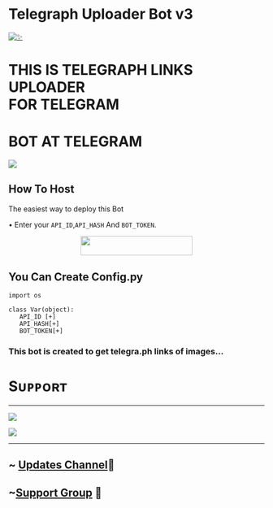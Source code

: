 # Telegraph Uploader Bot v3
[![✨](https://telegra.ph/file/1434d9d0eb6a8bf00456a.jpg)](https://t.me/Master_X_Updates)
# <p> THIS IS TELEGRAPH LINKS UPLOADER <br> FOR TELEGRAM </p>
# BOT AT TELEGRAM 



<a href="http://t.me/tele_GraphRoBot" target="_blank"><img src="https://img.shields.io/badge/BOT-IN%20TELEGRAM-black.svg?style=for-the-badge&logo=Telegram"></a>

## How To Host

The easiest way to deploy this Bot

• Enter your ```API_ID```,```API_HASH``` And ```BOT_TOKEN```.

<p align="center"><a href="https://heroku.com/deploy?template=https://github.com/Team-ShadowZ/Telegraph-Bot-v3"> <img src="https://img.shields.io/badge/Deploy%20To%20Heroku-black?style=for-the-badge&logo=heroku" width="220" height="38.45"/></a></p>

 

 
 
## You Can Create Config.py 
```python3
import os 

class Var(object): 
   API_ID [+]
   API_HASH[+]
   BOT_TOKEN[+]

```

### This bot is created to get telegra.ph links of images...

# Sᴜᴘᴘᴏʀᴛ 
<hr>
<a href="https://telegram.me/Master_X_Updates" target="_blank"><img src="https://img.shields.io/badge/Updates-Channel-yellow.svg?style=for-the-badge&logo=Telegram"></a>

<a href="https://telegram.me/Best_Friends15" target="_blank"><img src="https://img.shields.io/badge/Support-Group-green.svg?style=for-the-badge&logo=Telegram"></a>
<hr>


## ~ [Updates Channel](https://t.me/Master_X_Updates)💖

## ~[Support Group](https://t.me/Best_Friends15) 💖

